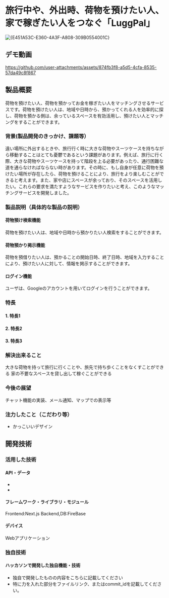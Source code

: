 # 旅行中や、外出時、荷物を預けたい人、家で稼ぎたい人をつなぐ「LuggPal」
![{E451A53C-E360-4A3F-A808-309B0554001C}](https://github.com/user-attachments/assets/2600e8e6-ba8a-4bbb-8199-e325925144af)

## デモ動画
https://github.com/user-attachments/assets/874fb3f8-a5d5-4cfa-8535-57da49c8f867



## 製品概要
荷物を預けたい人、荷物を預かってお金を稼ぎたい人をマッチングさせるサービスです。荷物を預けたい人は、地域や日時から、預かってくれる人を効率的に探し、荷物を預かる側は、余っているスペースを有効活用し、預けたい人とマッチングをすることができます。
### 背景(製品開発のきっかけ、課題等）
遠い場所に外出するときや、旅行行く時に大きな荷物やスーツケースを持ちながら移動することはとても憂鬱であるという課題があります。例えば、旅行に行く際、大きな荷物やスーツケースを持って階段を上る必要があったり、通行困難な道を通らなければならない時があります。その時に、もし自身が任意に荷物を預けたい場所が存在したら、荷物を預けることにより、旅行をより楽しむことができると考えます。また、家や店にスペースが余っており、そのスペースを活用したい。これらの要求を満たすようなサービスを作りたいと考え、このようなマッチングサービスを開発しました。
### 製品説明（具体的な製品の説明）
#### 荷物預け検索機能
荷物を預けたい人は、地域や日時から預かりたい人検索をすることができます。
#### 荷物預かり掲示機能
荷物を預借りたい人は、預かることの開始日時、終了日時、地域を入力することにより、預けたい人に対して、情報を掲示することができます。
#### ログイン機能
ユーザは、Googleのアカウントを用いてログインを行うことができます。

### 特長
#### 1. 特長1

#### 2. 特長2

#### 3. 特長3

### 解決出来ること
大きな荷物を持って旅行に行くことや、旅先で持ち歩くことをなくすことができる
家の不要なスペースを貸し出して稼ぐことができる

### 今後の展望
チャット機能の実装、メール通知、マップでの表示等

### 注力したこと（こだわり等）
* かっこいいデザイン

## 開発技術
### 活用した技術
#### API・データ
* 
* 

#### フレームワーク・ライブラリ・モジュール
Frontend:Next.js
Backend,DB:FireBase

#### デバイス
Webアプリケーション


### 独自技術
#### ハッカソンで開発した独自機能・技術
* 独自で開発したものの内容をこちらに記載してください
* 特に力を入れた部分をファイルリンク、またはcommit_idを記載してください。
